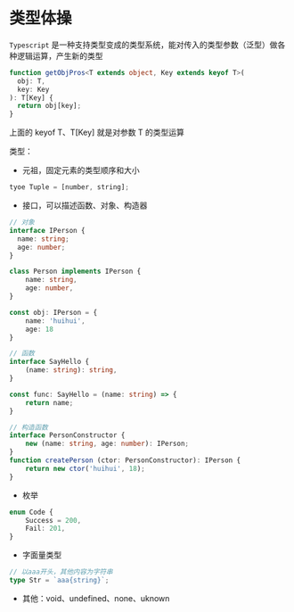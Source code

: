 # 类型体操

`Typescript` 是一种支持类型变成的类型系统，能对传入的类型参数（泛型）做各种逻辑运算，产生新的类型
```ts
function getObjPros<T extends object, Key extends keyof T>(
  obj: T,
  key: Key
): T[Key] {
  return obj[key];
}
```

上面的 keyof T、T[Key] 就是对参数 T 的类型运算




类型：

- 元祖，固定元素的类型顺序和大小

```ts
tyoe Tuple = [number, string];
```

- 接口，可以描述函数、对象、构造器

```ts
// 对象
interface IPerson {
  name: string;
  age: number;
}

class Person implements IPerson {
    name: string,
    age: number,
}

const obj: IPerson = {
    name: 'huihui',
    age: 18
}

// 函数
interface SayHello {
    (name: string): string,
}

const func: SayHello = (name: string) => {
    return name;
}

// 构造函数
interface PersonConstructor {
    new (name: string, age: number): IPerson;
}
function createPerson (ctor: PersonConstructor): IPerson {
    return new ctor('huihui', 18);
}
```

- 枚举

```ts
enum Code {
    Success = 200,
    Fail: 201,
}
```

- 字面量类型

```ts
// 以aaa开头，其他内容为字符串
type Str = `aaa{string}`;
```

- 其他：void、undefined、none、uknown
